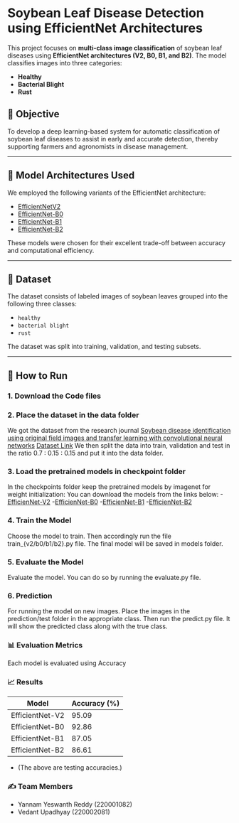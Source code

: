 # Soybean Leaf Disease Detection using EfficientNet Architectures

This project focuses on **multi-class image classification** of soybean leaf diseases using **EfficientNet architectures (V2, B0, B1, and B2)**. The model classifies images into three categories:

- **Healthy**
- **Bacterial Blight**
- **Rust**

## 📌 Objective

To develop a deep learning-based system for automatic classification of soybean leaf diseases to assist in early and accurate detection, thereby supporting farmers and agronomists in disease management.

---

## 🧠 Model Architectures Used

We employed the following variants of the EfficientNet architecture:

- [EfficientNetV2](https://arxiv.org/abs/2104.00298)
- [EfficientNet-B0](https://arxiv.org/abs/1905.11946)
- [EfficientNet-B1](https://arxiv.org/abs/1905.11946)
- [EfficientNet-B2](https://arxiv.org/abs/1905.11946)

These models were chosen for their excellent trade-off between accuracy and computational efficiency.

---

## 📁 Dataset

The dataset consists of labeled images of soybean leaves grouped into the following three classes:

- `healthy`
- `bacterial blight`
- `rust`

The dataset was split into training, validation, and testing subsets.

---

## 🚀 How to Run

### 1. Download the Code files
### 2. Place the dataset in the data folder
We got the dataset from the research journal [Soybean disease identification using original field images and transfer learning with convolutional neural networks](https://www.sciencedirect.com/science/article/abs/pii/S0168169922007578?via%3Dihub)
[Dataset Link](https://datadryad.org/dataset/doi:10.5061/dryad.41ns1rnj3)
We then split the data into train, validation and test in the ratio 0.7 : 0.15 : 0.15 and put it into the data folder.

### 3. Load the pretrained models in checkpoint folder
In the checkpoints folder keep the pretrained models by imagenet for weight initialization:
You can download the models from the links below:
-[EfficienNet-V2](https://github.com/hankyul2/EfficientNetV2-pytorch/releases/download/EfficientNetV2-pytorch-cifar/efficientnet_v2_l_cifar100.pth)
-[EfficienNet-B0](https://github.com/lukemelas/EfficientNet-PyTorch/releases/download/1.0/efficientnet-b0-355c32eb.pth)
-[EfficienNet-B1](https://github.com/lukemelas/EfficientNet-PyTorch/releases/download/1.0/efficientnet-b1-f1951068.pth)
-[EfficienNet-B2](https://github.com/lukemelas/EfficientNet-PyTorch/releases/download/1.0/efficientnet-b2-8bb594d6.pth)

### 4. Train the Model
Choose the model to train. Then accordingly run the file train_{v2/b0/b1/b2}.py file. The final model will be saved in models folder.

### 5. Evaluate the Model
Evaluate the model. You can do so by running the evaluate.py file.

### 6. Prediction
For running the model on new images. Place the images in the prediction/test folder in the appropriate class. Then run the predict.py file. It will show the predicted class along with the true class.

### 📊 Evaluation Metrics
Each model is evaluated using Accuracy

### 📈 Results
| Model             | Accuracy (%) |
|--------------------|--------------|
| EfficientNet-V2   | 95.09        |
| EfficientNet-B0   | 92.86        |
| EfficientNet-B1   | 87.05        |
| EfficientNet-B2   | 86.61        |
 

- (The above are testing accuracies.)

### ✍️ Team Members
- Yannam Yeswanth Reddy (220001082)
- Vedant Upadhyay (220002081)